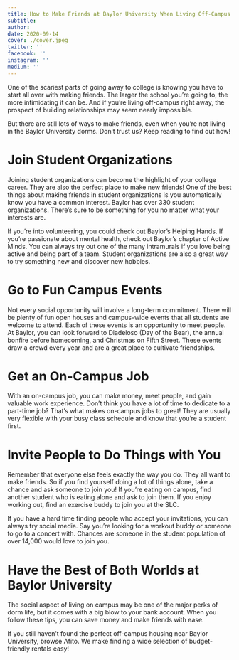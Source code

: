 ```yaml
---
title: How to Make Friends at Baylor University When Living Off-Campus
subtitle:
author:
date: 2020-09-14
cover: ./cover.jpeg
twitter: ''
facebook: ''
instagram: ''
medium: ''
---
```


One of the scariest parts of going away to college is knowing you have to start all over with making friends. The larger the school you’re going to, the more intimidating it can be. And if you’re living off-campus right away, the prospect of building relationships may seem nearly impossible.

But there are still lots of ways to make friends, even when you’re not living in the Baylor University dorms. Don’t trust us? Keep reading to find out how!

# Join Student Organizations

Joining student organizations can become the highlight of your college career. They are also the perfect place to make new friends! One of the best things about making friends in student organizations is you automatically know you have a common interest. Baylor has over 330 student organizations. There’s sure to be something for you no matter what your interests are.

If you’re into volunteering, you could check out Baylor’s Helping Hands. If you’re passionate about mental health, check out Baylor’s chapter of Active Minds. You can always try out one of the many intramurals if you love being active and being part of a team. Student organizations are also a great way to try something new and discover new hobbies.

# Go to Fun Campus Events

Not every social opportunity will involve a long-term commitment. There will be plenty of fun open houses and campus-wide events that all students are welcome to attend. Each of these events is an opportunity to meet people. At Baylor, you can look forward to Diadeloso (Day of the Bear), the annual bonfire before homecoming, and Christmas on Fifth Street. These events draw a crowd every year and are a great place to cultivate friendships.

# Get an On-Campus Job

With an on-campus job, you can make money, meet people, and gain valuable work experience. Don’t think you have a lot of time to dedicate to a part-time job? That’s what makes on-campus jobs to great! They are usually very flexible with your busy class schedule and know that you’re a student first.

# Invite People to Do Things with You

Remember that everyone else feels exactly the way you do. They all want to make friends. So if you find yourself doing a lot of things alone, take a chance and ask someone to join you! If you’re eating on campus, find another student who is eating alone and ask to join them. If you enjoy working out, find an exercise buddy to join you at the SLC.

If you have a hard time finding people who accept your invitations, you can always try social media. Say you’re looking for a workout buddy or someone to go to a concert with. Chances are someone in the student population of over 14,000 would love to join you.

# Have the Best of Both Worlds at Baylor University

The social aspect of living on campus may be one of the major perks of dorm life, but it comes with a big blow to your bank account. When you follow these tips, you can save money and make friends with ease.

If you still haven’t found the perfect off-campus housing near Baylor University, browse Afito. We make finding a wide selection of budget-friendly rentals easy!
